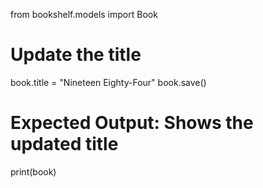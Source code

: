 from bookshelf.models import Book

# Update the title
book.title = "Nineteen Eighty-Four"
book.save()

# Expected Output: Shows the updated title
print(book)